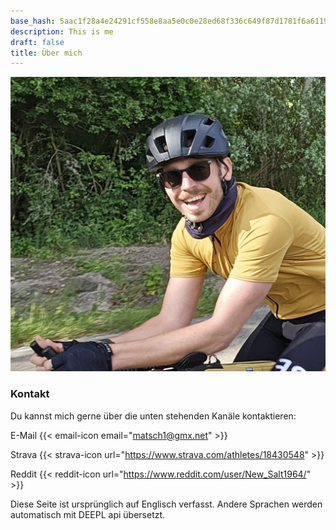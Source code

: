 ```yaml
---
base_hash: 5aac1f28a4e24291cf558e8aa5e0c0e28ed68f336c649f87d1781f6a6119924d
description: This is me
draft: false
title: Über mich
---
```


![Me](me.jpg)

### Kontakt
Du kannst mich gerne über die unten stehenden Kanäle kontaktieren:


E-Mail {{< email-icon email="matsch1@gmx.net" >}}

Strava {{< strava-icon url="https://www.strava.com/athletes/18430548" >}}

Reddit {{< reddit-icon url="https://www.reddit.com/user/New_Salt1964/" >}}


Diese Seite ist ursprünglich auf Englisch verfasst. Andere Sprachen werden
automatisch mit DEEPL api übersetzt.